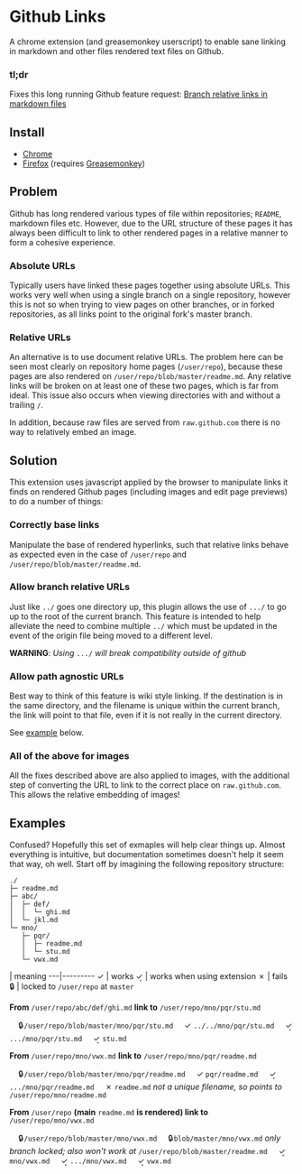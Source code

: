 # Github Links

A chrome extension (and greasemonkey userscript) to enable sane linking in markdown and other files rendered text files on Github.

### tl;dr

Fixes this long running Github feature request: [Branch relative links in markdown files](https://github.com/github/markup/issues/101)

## Install

  * [Chrome](http://mal.github.com/github-links/github-links.crx)
  * [Firefox](https://raw.github.com/mal/github-links/master/github-links.user.js)
    (requires [Greasemonkey](https://addons.mozilla.org/en-US/firefox/addon/greasemonkey/))

## Problem

Github has long rendered various types of file within repositories; `README`, markdown files etc. However, due to the URL structure of these pages it has always been difficult to link to other rendered pages in a relative manner to form a cohesive experience.

### Absolute URLs

Typically users have linked these pages together using absolute URLs. This works very well when using a single branch on a single repository, however this is not so when trying to view pages on other branches, or in forked repositories, as all links point to the original fork's master branch.

### Relative URLs

An alternative is to use document relative URLs. The problem here can be seen most clearly on repository home pages (`/user/repo`), because these pages are also rendered on `/user/repo/blob/master/readme.md`. Any relative links will be broken on at least one of these two pages, which is far from ideal. This issue also occurs when viewing directories with and without a trailing `/`.

In addition, because raw files are served from `raw.github.com` there is no way to relatively embed an image.

## Solution

This extension uses javascript applied by the browser to manipulate links it finds on rendered Github pages (including images and edit page previews) to do a number of things:

### Correctly base links

Manipulate the base of rendered hyperlinks, such that relative links behave as expected even in the case of `/user/repo` and `/user/repo/blob/master/readme.md`.

### Allow branch relative URLs

Just like `../` goes one directory up, this plugin allows the use of `.../` to go up to the root of the current branch. This feature is intended to help alleviate the need to combine multiple `../` which must be updated in the event of the origin file being moved to a different level.

**WARNING**: *Using* `.../` *will break compatibility outside of github*

### Allow path agnostic URLs

Best way to think of this feature is wiki style linking. If the destination is in the same directory, and the filename is unique within the current branch, the link will point to that file, even if it is not really in the current directory.

See [example](#examples) below.

### All of the above for images

All the fixes described above are also applied to images, with the additional step of converting the URL to link to the correct place on `raw.github.com`. This allows the relative embedding of images!

## Examples

Confused? Hopefully this set of exmaples will help clear things up. Almost everything is intuitive, but documentation sometimes doesn't help it seem that way, oh well. Start off by imagining the following repository structure:

```
./
├─ readme.md
├─ abc/
│  ├─ def/
│  │  └─ ghi.md
│  └─ jkl.md
└─ mno/
   ├─ pqr/
   │  ├─ readme.md
   │  └─ stu.md
   └─ vwx.md
```

   | meaning
---|---------
 ✓ | works
 ✓͙ | works when using extension
 ✗ | fails
 🔒 | locked to `/user/repo` at `master`

**From** `/user/repo/abc/def/ghi.md` **link to** `/user/repo/mno/pqr/stu.md`

      🔒 `/user/repo/blob/master/mno/pqr/stu.md`
    ✓ `../../mno/pqr/stu.md`
    ✓͙ `.../mno/pqr/stu.md`
    ✓͙ `stu.md`
    
**From** `/user/repo/mno/vwx.md` **link to** `/user/repo/mno/pqr/readme.md`

      🔒 `/user/repo/blob/master/mno/pqr/readme.md`
    ✓ `pqr/readme.md`
    ✓͙ `.../mno/pqr/readme.md`
    ✗ `readme.md` *not a unique filename, so points to* `/user/repo/mno/readme.md`

**From** `/user/repo` **(main** `readme.md` **is rendered) link to** `/user/repo/mno/vwx.md`

      🔒 `/user/repo/blob/master/mno/vwx.md`
      🔒 `blob/master/mno/vwx.md` *only branch locked; also won't work at* `/user/repo/blob/master/readme.md`
    ✓͙ `mno/vwx.md`
    ✓͙ `.../mno/vwx.md`
    ✓͙ `vwx.md`

